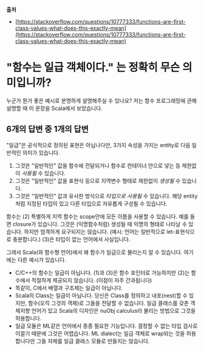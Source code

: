 **출처**

* [https://stackoverflow.com/questions/10777333/functions-are-first-class-values-what-does-this-exactly-mean](https://stackoverflow.com/questions/10777333/functions-are-first-class-values-what-does-this-exactly-mean)

# "함수는 일급 객체이다." 는 정확히 무슨 의미입니까?

누군가 뭔가 좋은 예시로 분명하게 설명해주실 수 있나요? 저는 함수 프로그래밍에 관해 설명할 때 이 문장을 Scala에서 보았습니다.

## 6개의 답변 중 1개의 답변

"일급"은 공식적으로 정의된 표현은 아닙나다만, 3가지 속성을 가지는 entity로 다음 일반적인 의미가 있습니다.

1. 그것은 "일반적인" 값을 함수에 전달되거나 함수로 컨테이너 안으로 넣는 등 제한없이 *사용될* 수 있습니다.
2. 그것은 "일반적인" 값을 표현식 등으로 지역변수 형태로 제한없이 *생성될* 수 있습니다.
3. 그것은 "일반적인" 값과 유사한 방식으로 *타입으로 사용될* 수 있습니다. 해당 entity처럼 지정된 타입이 있고 다른 타입으로 자유롭게 구성될 수 있습니다.

함수는 (2) 특별하게 지역 함수는 scope안에 모든 이름을 사용할 수 있습니다. 예를 들면 closure가 있습니다. 그것은 (익명함수처럼) 생성될 때 익명의 형태로 나타날 수 있습니다. 하지만 엄격하게 요구되지는 않습니다. (예시: 언어는 일반적으로 let-표현식으로 충분합니다.) (3)은 타입이 없는 언어에서 사실입니다.

그래서 Scala(와 함수형 언어)에서 왜 함수가 일급으로 불리는지 알 수 있습니다. 여기에는 다른 예시가 있습니다.

* C/C++의 함수는 일급이 아닙니다. (1)과 (3)은 함수 포인터로 가능하지만 (2)는 함수에서 적절하게 제공되지 않습니다. (이점이 자주 간과됩니다)
* 똑같이, C에서 배열과 구조체는 일급이 아닙니다.
* Scala의 Class는 일급이 아닙니다. 당신은 Class를 정의하고 내포(nest)할 수 있지만, 함수(오직 그것의 객체)로 그들을 전달할 수 없습니다. 일급 클래스를 갖춘 객체지향 언어가 있고 Scala의 디자인은 nuObj calculus라 불리는 방법으로 그것을 허용합니다.
* 일급 모듈은 ML같은 언어에서 종종 필요한 기능입니다. 결정할 수 없는 타입 검사로 이끌기 때문에 그것은 어렵습니다. ML dialect는 일급 객체로 wrap되는 것을 허용합니다만 그들 자체를 일급 클래스 모듈로 만들지는 않습니다.

